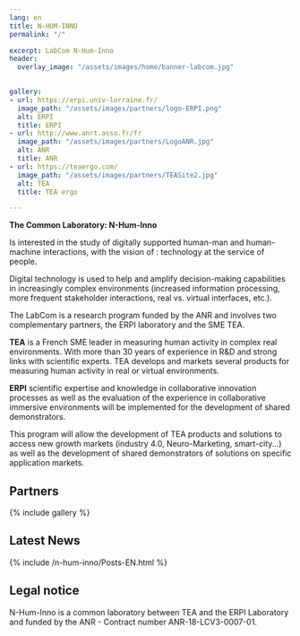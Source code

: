 ```yaml
---
lang: en
title: N-HUM-INNO
permalink: "/"

excerpt: LabCom N-Hum-Inno
header:
  overlay_image: "/assets/images/home/banner-labcom.jpg"
  

gallery:
- url: https://erpi.univ-lorraine.fr/
  image_path: "/assets/images/partners/logo-ERPI.png"
  alt: ERPI
  title: ERPI
- url: http://www.anrt.asso.fr/fr
  image_path: "/assets/images/partners/LogoANR.jpg"
  alt: ANR
  title: ANR
- url: https://teaergo.com/
  image_path: "/assets/images/partners/TEASite2.jpg"
  alt: TEA
  title: TEA ergo

---
```



**The Common Laboratory: N-Hum-Inno**

Is interested in the study of digitally supported human-man and human-machine interactions, with the vision of : 
technology at the service of people. 

Digital technology is used to help and amplify decision-making capabilities in increasingly complex environments (increased information processing, more frequent stakeholder interactions, real vs. virtual interfaces, etc.).

The LabCom is a research program funded by the ANR and involves two complementary partners, the ERPI laboratory and the SME TEA.

**TEA** is a French SME leader in measuring human activity in complex real environments. With more than 30 years of experience in R&D and strong links with scientific experts. TEA develops and markets several products for measuring human activity in real or virtual environments.

**ERPI** scientific expertise and knowledge in collaborative innovation processes as well as the evaluation of the experience in collaborative immersive environments will be implemented for the development of shared demonstrators.

This program will allow the development of TEA products and solutions to access new growth markets (industry 4.0, Neuro-Marketing, smart-city...) as well as the development of shared demonstrators of solutions on specific application markets.



## Partners

{% include gallery %}

## Latest News


{% include /n-hum-inno/Posts-EN.html %} 


## Legal notice

N-Hum-Inno is a common laboratory between TEA and the ERPI Laboratory and funded by the ANR - Contract number ANR-18-LCV3-0007-01.